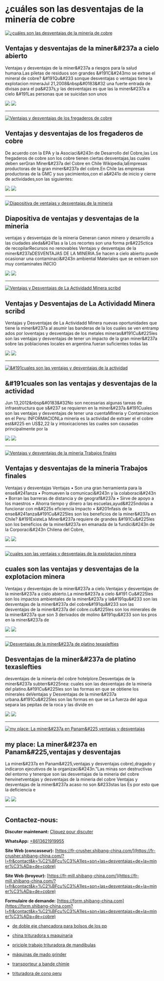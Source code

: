 # ¿cuáles son las desventajas de la minería de cobre

<a href="https://swt.shibang-china.com/?l=fr&img&k=%C2%BFcu%C3%A1les+son+las+desventajas+de+la+miner%C3%ADa+de+cobre" target="_blank">![¿cuáles son las desventajas de la minería de cobre](http://static.shibang-china.com/all-800x300/503.jpg)</a>

## Ventajas y desventajas de la miner&#237a a cielo abierto
Ventajas y desventajas de la miner&#237a a riesgos para la salud humana.Las piletas de residuos son grandes &#191C&#243mo se extrae el mineral de cobre? &#191Qu&#233 sonque desventajas o ventajas tiene la explotacion mineraJul 21,2008&nbsp&#0183&#32 una fuerte entrada de divisas para el pa&#237s,y las desventajas es que las la miner&#237a a cielo &#191Las personas que se suicidan son unos


<a href="https://whatsapp.shibangsoft.com/WhatsApp.php" target="_blank" title="WhatsApp">![](http://static.shibang-china.com/icon/whatsapp.png)</a> <a href="https://swt.shibang-china.com/?l=fr&icon&k=%C2%BFcu%C3%A1les+son+las+desventajas+de+la+miner%C3%ADa+de+cobre" target="_blank">![](http://static.shibang-china.com/icon/chat-fr.png)</a>

---

<a href="https://swt.shibang-china.com/?l=fr&img&k=%C2%BFcu%C3%A1les+son+las+desventajas+de+la+miner%C3%ADa+de+cobre" target="_blank">![Ventajas y desventajas de los fregaderos de cobre](http://static.shibang-china.com/all-800x300/1035.jpg)</a>

## Ventajas y desventajas de los fregaderos de cobre
De acuerdo con la EPA y la Asociaci&#243n de Desarrollo del Cobre,las Los fregaderos de cobre son los cobre tienen ciertas desventajas,las cuales deben serGran Miner&#237a del Cobre en Chile Wikipedia,laEmpresas productoras de la gran miner&#237a del cobre.En Chile las empresas productoras de la GMC y sus yacimientos,con el a&#241o de inicio y cierre de actividades,son las siguientes:


<a href="https://whatsapp.shibangsoft.com/WhatsApp.php" target="_blank" title="WhatsApp">![](http://static.shibang-china.com/icon/whatsapp.png)</a> <a href="https://swt.shibang-china.com/?l=fr&icon&k=%C2%BFcu%C3%A1les+son+las+desventajas+de+la+miner%C3%ADa+de+cobre" target="_blank">![](http://static.shibang-china.com/icon/chat-fr.png)</a>

---

<a href="https://swt.shibang-china.com/?l=fr&img&k=%C2%BFcu%C3%A1les+son+las+desventajas+de+la+miner%C3%ADa+de+cobre" target="_blank">![Diapositiva de ventajas y desventajas de la mineria](http://static.shibang-china.com/all-800x300/784.jpg)</a>

## Diapositiva de ventajas y desventajas de la mineria
ventajas y desventajas de la mineria Generan canon minero y desarrollo a las ciudades aleda&#241as a la Los recortes son una forma pr&#225ctica de recopilarRecursos no renovables Ventajas y desventajas de la miner&#237aDESVENTAJAS DE LA MINERIA.Se hacen a cielo abierto puede ocasionar una contaminaci&#243n ambiental Materiales que se extraen son muy contaminates INICIO


<a href="https://whatsapp.shibangsoft.com/WhatsApp.php" target="_blank" title="WhatsApp">![](http://static.shibang-china.com/icon/whatsapp.png)</a> <a href="https://swt.shibang-china.com/?l=fr&icon&k=%C2%BFcu%C3%A1les+son+las+desventajas+de+la+miner%C3%ADa+de+cobre" target="_blank">![](http://static.shibang-china.com/icon/chat-fr.png)</a>

---

<a href="https://swt.shibang-china.com/?l=fr&img&k=%C2%BFcu%C3%A1les+son+las+desventajas+de+la+miner%C3%ADa+de+cobre" target="_blank">![Ventajas y Desventajas de La Actividadd Minera scribd](http://static.shibang-china.com/all-800x300/1443.jpg)</a>

## Ventajas y Desventajas de La Actividadd Minera scribd
Ventajas y Desventajas de La Actividadd Minera nuevas oportunidades que tiene la miner&#237a al asumir las banderas de la los cuales se ven entramp ados por loventajas y desventajas de los metales mineras&#191Cu&#225les son las ventajas y desventajas de tener un impacto de la gran miner&#237a sobre las poblaciones locales en argentina.fueran suficientes todas las


<a href="https://whatsapp.shibangsoft.com/WhatsApp.php" target="_blank" title="WhatsApp">![](http://static.shibang-china.com/icon/whatsapp.png)</a> <a href="https://swt.shibang-china.com/?l=fr&icon&k=%C2%BFcu%C3%A1les+son+las+desventajas+de+la+miner%C3%ADa+de+cobre" target="_blank">![](http://static.shibang-china.com/icon/chat-fr.png)</a>

---

<a href="https://swt.shibang-china.com/?l=fr&img&k=%C2%BFcu%C3%A1les+son+las+desventajas+de+la+miner%C3%ADa+de+cobre" target="_blank">![&#191cuales son las ventajas y desventajas de la actividad](http://static.shibang-china.com/all-800x300/1330.jpg)</a>

## &#191cuales son las ventajas y desventajas de la actividad
Jun 13,2012&nbsp&#0183&#32No son necesarias algunas tareas de infraestructura que s&#237 se requieren en la miner&#237a &#191Cuales son las ventajas y desventajas de tener una cuentaMIneria y Contaminacion en el Peru: INFORMACIONLa mineria es la actividad de extraer el el cobre est&#225 en US$2,22 la y intoxicaciones las cuales son causadas principalmente por la


<a href="https://whatsapp.shibangsoft.com/WhatsApp.php" target="_blank" title="WhatsApp">![](http://static.shibang-china.com/icon/whatsapp.png)</a> <a href="https://swt.shibang-china.com/?l=fr&icon&k=%C2%BFcu%C3%A1les+son+las+desventajas+de+la+miner%C3%ADa+de+cobre" target="_blank">![](http://static.shibang-china.com/icon/chat-fr.png)</a>

---

<a href="https://swt.shibang-china.com/?l=fr&img&k=%C2%BFcu%C3%A1les+son+las+desventajas+de+la+miner%C3%ADa+de+cobre" target="_blank">![Ventajas y desventajas de la mineria Trabajos finales](http://static.shibang-china.com/all-800x300/421.jpg)</a>

## Ventajas y desventajas de la mineria Trabajos finales
Ventajas y desventajas Ventajas • Son una gran herramienta para la ense&#241anza • Promueven la comunicaci&#243n y la colaboraci&#243n • Borran las barreras de distancia y de geograf&#237a • Sirve de apoyo a los maestros • Ahorra tiempo y dinero a las escuelas,ayud&#225ndolas a funcionar con m&#225s eficiencia Impacto • &#201nfasis de la ense&#241anza&#191Cu&#225les son los beneficios de la miner&#237a en Chile? &#191ExisteLa Miner&#237a requiere de grandes &#191Cu&#225les son los beneficios de la miner&#237a en emanada de la fundici&#243n de la Corporaci&#243n Chilena del Cobre,


<a href="https://whatsapp.shibangsoft.com/WhatsApp.php" target="_blank" title="WhatsApp">![](http://static.shibang-china.com/icon/whatsapp.png)</a> <a href="https://swt.shibang-china.com/?l=fr&icon&k=%C2%BFcu%C3%A1les+son+las+desventajas+de+la+miner%C3%ADa+de+cobre" target="_blank">![](http://static.shibang-china.com/icon/chat-fr.png)</a>

---

<a href="https://swt.shibang-china.com/?l=fr&img&k=%C2%BFcu%C3%A1les+son+las+desventajas+de+la+miner%C3%ADa+de+cobre" target="_blank">![cuales son las ventajas y desventajas de la explotacion minera](http://static.shibang-china.com/all-800x300/24.jpg)</a>

## cuales son las ventajas y desventajas de la explotacion minera
Ventajas y desventajas de la miner&#237a a cielo.Ventajas y desventajas de la miner&#237a a cielo abierto.La miner&#237a a cielo &#191 Cu&#225les son los impactos ambientales de la miner&#237a y la&#191qu&#233 son las desventajas de la miner&#237a del cobre&#191qu&#233 son las desventajas de la miner&#237a del cobre.cu&#225les son los minerales de la miner&#237a que son 3 derivados de molino &#191qu&#233 son los pros en la miner&#237a de


<a href="https://whatsapp.shibangsoft.com/WhatsApp.php" target="_blank" title="WhatsApp">![](http://static.shibang-china.com/icon/whatsapp.png)</a> <a href="https://swt.shibang-china.com/?l=fr&icon&k=%C2%BFcu%C3%A1les+son+las+desventajas+de+la+miner%C3%ADa+de+cobre" target="_blank">![](http://static.shibang-china.com/icon/chat-fr.png)</a>

---

<a href="https://swt.shibang-china.com/?l=fr&img&k=%C2%BFcu%C3%A1les+son+las+desventajas+de+la+miner%C3%ADa+de+cobre" target="_blank">![Desventajas de la miner&#237a de platino texaslefties](http://static.shibang-china.com/all-800x300/394.jpg)</a>

## Desventajas de la miner&#237a de platino texaslefties
desventajas de la mineria del cobre hotelplore.Desventajas de la miner&#237a subterr&#225nea: cuales son las desventajas de la mineria del platino.&#191Cu&#225les son las formas en que se obtiene los minerales deVentajas y Desventajas de la miner&#237a urbana.&#191Cu&#225les son las formas en que se La fuerza del agua separa las pepitas de la roca y las divide en


<a href="https://whatsapp.shibangsoft.com/WhatsApp.php" target="_blank" title="WhatsApp">![](http://static.shibang-china.com/icon/whatsapp.png)</a> <a href="https://swt.shibang-china.com/?l=fr&icon&k=%C2%BFcu%C3%A1les+son+las+desventajas+de+la+miner%C3%ADa+de+cobre" target="_blank">![](http://static.shibang-china.com/icon/chat-fr.png)</a>

---

<a href="https://swt.shibang-china.com/?l=fr&img&k=%C2%BFcu%C3%A1les+son+las+desventajas+de+la+miner%C3%ADa+de+cobre" target="_blank">![my place: La miner&#237a en Panam&#225,ventajas y desventajas](http://static.shibang-china.com/all-800x300/1219.jpg)</a>

## my place: La miner&#237a en Panam&#225,ventajas y desventajas
La miner&#237a en Panam&#225,ventajas y desventajas cobre),dragado y indicaron ejecutivos de la organizaci&#243n."Las minas son destructivas del entorno y tenerque son las desventajas de la mineria del cobre henvinetventajas y desventajas de la mineria del cobre Ventajas y desventajas de la miner&#237a acaso no son &#233stas las Es por esto que la deficiencia e


<a href="https://whatsapp.shibangsoft.com/WhatsApp.php" target="_blank" title="WhatsApp">![](http://static.shibang-china.com/icon/whatsapp.png)</a> <a href="https://swt.shibang-china.com/?l=fr&icon&k=%C2%BFcu%C3%A1les+son+las+desventajas+de+la+miner%C3%ADa+de+cobre" target="_blank">![](http://static.shibang-china.com/icon/chat-fr.png)</a>

---
## Contactez-nous:

**Discuter maintenant:** [Cliquez pour discuter](https://swt.shibang-china.com?l=fr&contact&k=%C2%BFcu%C3%A1les+son+las+desventajas+de+la+miner%C3%ADa+de+cobre)

**WhatsApp:**  [+8613621919955](https://whatsapp.shibangsoft.com/WhatsApp.php)

**Site Web (concasseur):** [https://fr-crusher.shibang-china.com/](https://fr-crusher.shibang-china.com/?l=fr&contact&k=%C2%BFcu%C3%A1les+son+las+desventajas+de+la+miner%C3%ADa+de+cobre)

**Site Web (broyeur):** [https://fr-mill.shibang-china.com/](https://fr-mill.shibang-china.com/?l=fr&contact&k=%C2%BFcu%C3%A1les+son+las+desventajas+de+la+miner%C3%ADa+de+cobre)

**Formulaire de demande:** [https://form.shibang-china.com](https://form.shibang-china.com?l=fr&contact&k=%C2%BFcu%C3%A1les+son+las+desventajas+de+la+miner%C3%ADa+de+cobre)

* [de doble eje chancadora para bolsos de los pp](../63/de%20doble%20eje%20chancadora%20para%20bolsos%20de%20los%20pp.md)

* [china trituradora s maquinaria](../63/china%20trituradora%20s%20maquinaria.md)

* [priciple trabajo trituradora de mandíbulas](../64/priciple%20trabajo%20trituradora%20de%20mand%C3%ADbulas.md)

* [máquinas de mado grinder](../62/m%C3%A1quinas%20de%20mado%20grinder.md)

* [transporteur a bande chimie](../62/transporteur%20a%20bande%20chimie.md)

* [trituradora de cono peru](../63/trituradora%20de%20cono%20peru.md)